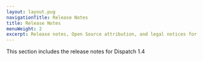 ```yaml
---
layout: layout.pug
navigationTitle: Release Notes
title: Release Notes
menuWeight: 2
excerpt: Release notes, Open Source attribution, and legal notices for Dispatch 1.4
---
```


This section includes the release notes for Dispatch 1.4
